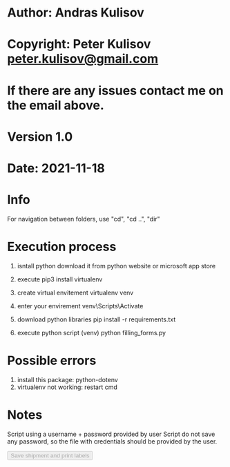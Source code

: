 # Author: Andras Kulisov
# Copyright: Peter Kulisov <peter.kulisov@gmail.com>
# If there are any issues contact me on the email above.
#
# Version 1.0
# Date: 2021-11-18

# Info
For navigation between folders, use "cd", "cd ..", "dir"

# Execution process
1. isntall python
download it from python website or microsoft app store

2. execute
pip3 install virtualenv

3. create virtual envitement
virtualenv venv

4. enter your envirement
venv\Scripts\Activate

5. download python libraries
pip install -r requirements.txt

5. execute python script
(venv)
python filling_forms.py

# Possible errors
1. install this package: python-dotenv
2. virtualenv not working: restart cmd

# Notes
Script using a username + password provided by user
Script do not save any password, so the file with credentials should be provided by the user.


<button data-e2e-id="mytnt.createShipment.pending" ng-if="ctrl.showQuoteForm &amp;&amp; ctrl.userSettings.hasEndOfDayProcess" ng-disabled="ctrl.isSaveShipmentDisabled || !ctrl.readyForOrder || !ctrl.isRegularCollection || ctrl.savingReadyToShip" ng-click="ctrl.handleSaveReadyToShip()" class="__c-btn-group__item __c-btn" ng-class="{ '__c-btn--loading': ctrl.savingReadyToShip }" type="button" disabled="disabled">
Save shipment and print labels
</button>